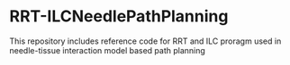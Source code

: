 # RRT-ILCNeedlePathPlanning
This repository includes reference code for RRT and ILC proragm used in needle-tissue interaction model based path planning

